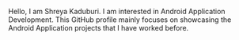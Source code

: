 Hello, I am Shreya Kaduburi. I am interested in Android Application Development.
This GitHub profile mainly focuses on showcasing the Android Application projects that I have worked before.
